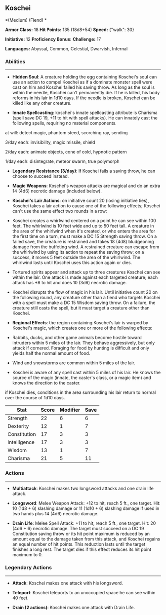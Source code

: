 ## Koschei
*(Medium) (Fiend) *

**Armor Class:** 18
**Hit Points:** 135 (18d8+54)
**Speed:** {"walk": 30}

**Initiative:** 12
**Proficiency Bonus:**
**Challenge:** 17

**Languages:** Abyssal, Common, Celestial, Dwarvish, Infernal

### Abilities
 --- 
- **Hidden Soul**: A creature holding the egg containing Koschei's soul can use an action to compel Koschei as if a dominate monster spell were cast on him and Koschei failed his saving throw. As long as the soul is within the needle, Koschei can't permanently die. If he is killed, his body reforms in his lair in 1d10 days. If the needle is broken, Koschei can be killed like any other creature.

- **Innate Spellcasting**: koschei's innate spellcasting attribute is Charisma (spell save DC 19, +11 to hit with spell attacks). He can innately cast the following spells, requiring no material components.

at will: detect magic, phantom steed, scorching ray, sending

3/day each: invisibility, magic missile, shield

2/day each: animate objects, cone of cold, hypnotic pattern

1/day each: disintegrate, meteor swarm, true polymorph

- **Legendary Resistance (3/day)**: If Koschei fails a saving throw, he can choose to succeed instead.

- **Magic Weapons**: Koschei's weapon attacks are magical and do an extra 14 (4d6) necrotic damage (included below).

- **Koschei's Lair Actions**: on initiative count 20 (losing initiative ties), Koschei takes a lair action to cause one of the following effects; Koschei can't use the same effect two rounds in a row:

- Koschei creates a whirlwind centered on a point he can see within 100 feet. The whirlwind is 10 feet wide and up to 50 feet tall. A creature in the area of the whirlwind when it's created, or who enters the area for the first time on a turn, must make a DC 15 Strength saving throw. On a failed save, the creature is restrained and takes 18 (4d8) bludgeoning damage from the buffeting wind. A restrained creature can escape from the whirlwind by using its action to repeat the saving throw; on a success, it moves 5 feet outside the area of the whirlwind. The whirlwind lasts until Koschei uses this action again or dies.

- Tortured spirits appear and attack up to three creatures Koschei can see within the lair. One attack is made against each targeted creature; each attack has +8 to hit and does 10 (3d6) necrotic damage.

- Koschei disrupts the flow of magic in his lair. Until initiative count 20 on the following round, any creature other than a fiend who targets Koschei with a spell must make a DC 15 Wisdom saving throw. On a failure, the creature still casts the spell, but it must target a creature other than Koschei.

- **Regional Effects**: the region containing Koschei's lair is warped by Koschei's magic, which creates one or more of the following effects:

- Rabbits, ducks, and other game animals become hostile toward intruders within 5 miles of the lair. They behave aggressively, but only attack if cornered. Foraging for food by hunting is difficult and only yields half the normal amount of food.

- Wind and snowstorms are common within 5 miles of the lair.

- Koschei is aware of any spell cast within 5 miles of his lair. He knows the source of the magic (innate, the caster's class, or a magic item) and knows the direction to the caster.

if Koschei dies, conditions in the area surrounding his lair return to normal over the course of 1d10 days.



| Stat | Score | Modifier | Save |
| ---- | ---- | ---- | ---- |
| Strength | 22 | 6 | 6 |
| Dexterity | 12 | 1 | 7 |
| Constitution | 17 | 3 | 3 |
| Intelligence | 17 | 3 | 3 |
| Wisdom | 13 | 1 | 7 |
| Charisma | 21 | 5 | 11 |

### Actions
 --- 
- **Multiattack**: Koschei makes two longsword attacks and one drain life attack.

- **Longsword**: Melee Weapon Attack: +12 to hit, reach 5 ft., one target. Hit: 10 (1d8 + 6) slashing damage or 11 (1d10 + 6) slashing damage if used in two hands plus 14 (4d6) necrotic damage.

- **Drain Life**: Melee Spell Attack: +11 to hit, reach 5 ft., one target. Hit: 20 (4d6 + 6) necrotic damage. The target must succeed on a DC 19 Constitution saving throw or its hit point maximum is reduced by an amount equal to the damage taken from this attack, and Koschei regains an equal number of hit points. This reduction lasts until the target finishes a long rest. The target dies if this effect reduces its hit point maximum to 0.

### Legendary Actions
 --- 
- **Attack**: Koschei makes one attack with his longsword.

- **Teleport**: Koschei teleports to an unoccupied space he can see within 40 feet.

- **Drain (2 actions)**: Koschei makes one attack with Drain Life.

